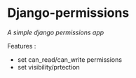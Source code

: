 
**Django-permissions**
=========

*A simple django permissions app*

Features : 

 - set can_read/can_write permissions
 - set visibility/prtection

